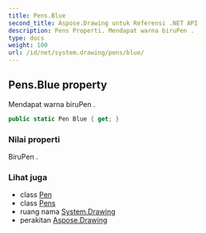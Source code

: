 ```yaml
---
title: Pens.Blue
second_title: Aspose.Drawing untuk Referensi .NET API
description: Pens Properti. Mendapat warna biruPen .
type: docs
weight: 100
url: /id/net/system.drawing/pens/blue/
---
```

## Pens.Blue property

Mendapat warna biruPen .

```csharp
public static Pen Blue { get; }
```

### Nilai properti

BiruPen .

### Lihat juga

* class [Pen](../../pen/)
* class [Pens](../)
* ruang nama [System.Drawing](../../pens/)
* perakitan [Aspose.Drawing](../../../)



